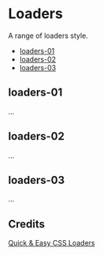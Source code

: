 # Loaders

A range of loaders style.

* [loaders-01](#loaders-01)
* [loaders-02](#loaders-02)
* [loaders-03](#loaders-03)

## loaders-01

...

## loaders-02

...

## loaders-03

...

## Credits

[Quick & Easy CSS Loaders](https://youtu.be/BwhTKJFpKSw)
